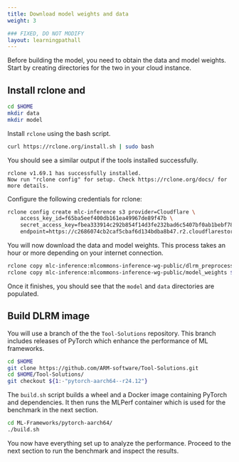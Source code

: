 ```yaml
---
title: Download model weights and data
weight: 3

### FIXED, DO NOT MODIFY
layout: learningpathall
---
```


Before building the model, you need to obtain the data and model weights. Start by creating directories for the two in your cloud instance.

## Install rclone and

```bash
cd $HOME
mkdir data
mkdir model
```

Install `rclone` using the bash script.

```bash
curl https://rclone.org/install.sh | sudo bash
```

You should see a similar output if the tools installed successfully.
```output
rclone v1.69.1 has successfully installed.
Now run "rclone config" for setup. Check https://rclone.org/docs/ for more details.
```

Configure the following credentials for rclone:

```bash
rclone config create mlc-inference s3 provider=Cloudflare \
    access_key_id=f65ba5eef400db161ea49967de89f47b \
    secret_access_key=fbea333914c292b854f14d3fe232bad6c5407bf0ab1bebf78833c2b359bdfd2b \
    endpoint=https://c2686074cb2caf5cbaf6d134bdba8b47.r2.cloudflarestorage.com
```

You will now download the data and model weights. This process takes an hour or more depending on your internet connection.

```bash
rclone copy mlc-inference:mlcommons-inference-wg-public/dlrm_preprocessed $HOME/data  -P
rclone copy mlc-inference:mlcommons-inference-wg-public/model_weights $HOME/model/model_weights -P
```

Once it finishes, you should see that the `model` and `data` directories are populated.

## Build DLRM image

You will use a branch of the the `Tool-Solutions` repository. This branch includes releases of PyTorch which enhance the performance of ML frameworks.

```bash
cd $HOME
git clone https://github.com/ARM-software/Tool-Solutions.git
cd $HOME/Tool-Solutions/
git checkout ${1:-"pytorch-aarch64--r24.12"}
```

The `build.sh` script builds a wheel and a Docker image containing PyTorch and dependencies. It then runs the MLPerf container which is used for the benchmark in the next section.

```bash
cd ML-Frameworks/pytorch-aarch64/
./build.sh
```

You now have everything set up to analyze the performance. Proceed to the next section to run the benchmark and inspect the results.